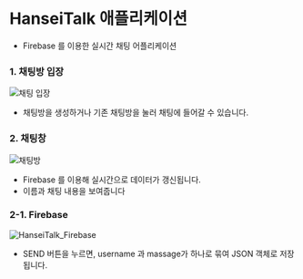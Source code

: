 # HanseiTalk 애플리케이션
- Firebase 를 이용한 실시간 채팅 어플리케이션

### 1. 채팅방 입장
![채팅 입장](https://steemitimages.com/330x0//https://user-images.githubusercontent.com/42676880/55770384-0cb5b880-5abf-11e9-8e6d-e1d2dfc04484.jpg)
- 채팅방을 생성하거나 기존 채팅방을 눌러 채팅에 들어갈 수 있습니다.

### 2. 채팅창

![채팅방](https://steemitimages.com/330x0//https://user-images.githubusercontent.com/42676880/55770271-a6c93100-5abe-11e9-8e85-3efbf76b9e92.jpg)

- Firebase 를 이용해 실시간으로 데이터가 갱신됩니다.
- 이름과 채팅 내용을 보여줍니다


### 2-1. Firebase

![HanseiTalk_Firebase](https://user-images.githubusercontent.com/42676880/55770818-a336a980-5ac0-11e9-8004-99e223a47ccf.PNG)

- SEND 버튼을 누르면, username 과 massage가 하나로 묶여 JSON 객체로 저장됩니다.  
